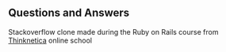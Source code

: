 ## Questions and Answers

Stackoverflow clone made during the Ruby on Rails course from [Thinknetica](http://www.thinknetica.com) online school
